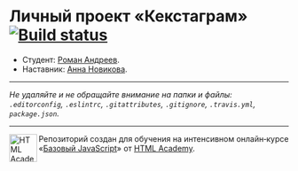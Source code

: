 # Личный проект «Кекстаграм» [![Build status][travis-image]][travis-url]

* Студент: [Роман Андреев](https://up.htmlacademy.ru/javascript/9/user/323827).
* Наставник: [Анна Новикова](https://htmlacademy.ru/profile/id83457).

---

_Не удаляйте и не обращайте внимание на папки и файлы:_<br>
_`.editorconfig`, `.eslintrc`, `.gitattributes`, `.gitignore`, `.travis.yml`, `package.json`._

---

<a href="https://htmlacademy.ru/intensive/javascript"><img align="left" width="50" height="50" title="HTML Academy" src="https://up.htmlacademy.ru/static/img/intensive/javascript/logo-for-github.svg"></a>

Репозиторий создан для обучения на интенсивном онлайн‑курсе «[Базовый JavaScript](https://htmlacademy.ru/intensive/javascript)» от [HTML Academy](https://htmlacademy.ru).

[travis-image]: https://travis-ci.org/htmlacademy-javascript/323827-kekstagram.svg?branch=master
[travis-url]: https://travis-ci.org/htmlacademy-javascript/323827-kekstagram

